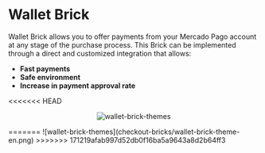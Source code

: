 # Wallet Brick

Wallet Brick allows you to offer payments from your Mercado Pago account at any stage of the purchase process. This Brick can be implemented through a direct and customized integration that allows:

* **Fast payments**
* **Safe environment**
* **Increase in payment approval rate**

<<<<<<< HEAD
<center>

![wallet-brick-themes](checkout-bricks/wallet-brick-themes-en.png)

</center>
=======
![wallet-brick-themes](checkout-bricks/wallet-brick-theme-en.png)
>>>>>>> 171219afab997d52db0f16ba5a9643a8d2b64ff3

